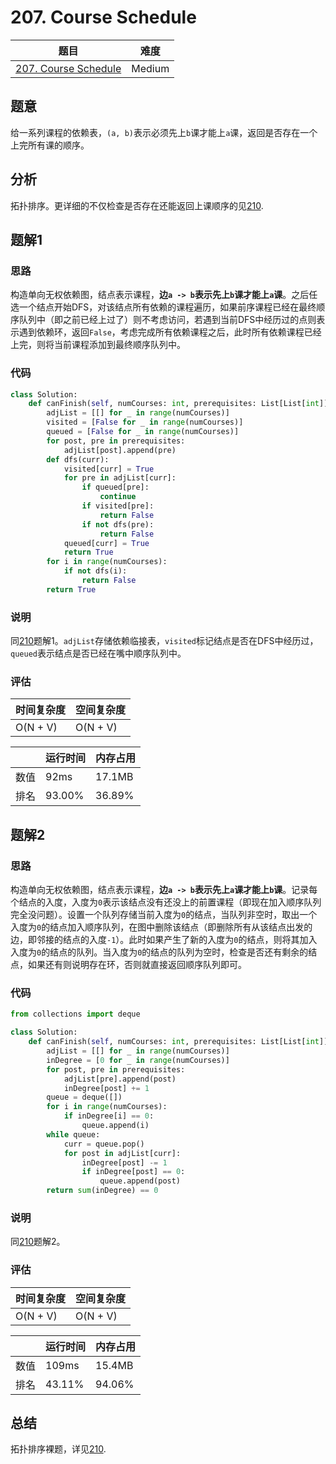 # 207. Course Schedule

| 题目 | 难度 |
| ---- | ---- |
| [207. Course Schedule](https://leetcode.com/problems/course-schedule/) | Medium |

## 题意

给一系列课程的依赖表，`(a, b)`表示必须先上`b`课才能上`a`课，返回是否存在一个上完所有课的顺序。

## 分析

拓扑排序。更详细的不仅检查是否存在还能返回上课顺序的见[210](210.md).

## 题解1

### 思路

构造单向无权依赖图，结点表示课程，**边`a -> b`表示先上`b`课才能上`a`课**。之后任选一个结点开始DFS，对该结点所有依赖的课程遍历，如果前序课程已经在最终顺序队列中（即之前已经上过了）则不考虑访问，若遇到当前DFS中经历过的点则表示遇到依赖环，返回`False`，考虑完成所有依赖课程之后，此时所有依赖课程已经上完，则将当前课程添加到最终顺序队列中。

### 代码

```python
class Solution:
    def canFinish(self, numCourses: int, prerequisites: List[List[int]]) -> bool:
        adjList = [[] for _ in range(numCourses)]
        visited = [False for _ in range(numCourses)]
        queued = [False for _ in range(numCourses)]
        for post, pre in prerequisites:
            adjList[post].append(pre)
        def dfs(curr):
            visited[curr] = True
            for pre in adjList[curr]:
                if queued[pre]:
                    continue
                if visited[pre]:
                    return False
                if not dfs(pre):
                    return False
            queued[curr] = True
            return True
        for i in range(numCourses):
            if not dfs(i):
                return False
        return True
```

### 说明

同[210](210.md)题解1。`adjList`存储依赖临接表，`visited`标记结点是否在DFS中经历过，`queued`表示结点是否已经在嘴中顺序队列中。

### 评估

| 时间复杂度 | 空间复杂度 |
| ---- | ---- |
| O(N + V) | O(N + V) |

| | 运行时间 | 内存占用 |
| ---- | ---- | ---- |
| 数值 | 92ms | 17.1MB |
| 排名 | 93.00% | 36.89% |

## 题解2

### 思路

构造单向无权依赖图，结点表示课程，**边`a -> b`表示先上`a`课才能上`b`课**。记录每个结点的入度，入度为`0`表示该结点没有还没上的前置课程（即现在加入顺序队列完全没问题）。设置一个队列存储当前入度为`0`的结点，当队列非空时，取出一个入度为`0`的结点加入顺序队列，在图中删除该结点（即删除所有从该结点出发的边，即邻接的结点的入度`-1`）。此时如果产生了新的入度为`0`的结点，则将其加入入度为`0`的结点的队列。当入度为`0`的结点的队列为空时，检查是否还有剩余的结点，如果还有则说明存在环，否则就直接返回顺序队列即可。

### 代码

```python
from collections import deque

class Solution:
    def canFinish(self, numCourses: int, prerequisites: List[List[int]]) -> bool:
        adjList = [[] for _ in range(numCourses)]
        inDegree = [0 for _ in range(numCourses)]
        for post, pre in prerequisites:
            adjList[pre].append(post)
            inDegree[post] += 1
        queue = deque([])
        for i in range(numCourses):
            if inDegree[i] == 0:
                queue.append(i)
        while queue:
            curr = queue.pop()
            for post in adjList[curr]:
                inDegree[post] -= 1
                if inDegree[post] == 0:
                    queue.append(post)
        return sum(inDegree) == 0
```

### 说明

同[210](210.md)题解2。

### 评估

| 时间复杂度 | 空间复杂度 |
| ---- | ---- |
| O(N + V) | O(N + V) |

| | 运行时间 | 内存占用 |
| ---- | ---- | ---- |
| 数值 | 109ms | 15.4MB |
| 排名 | 43.11% | 94.06% |

## 总结

拓扑排序裸题，详见[210](210.md).
